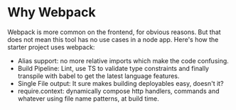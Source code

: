 # Why Webpack
Webpack is more common on the frontend, for obvious reasons. But that does not mean this tool has no use cases in a node app. Here's how the starter project uses webpack:

- Alias support: no more relative imports which make the code confusing.
- Build Pipeline: Lint, use TS to validate type constraints and finally transpile with babel to get the latest language features.  
- Single File output: It sure makes building deployables easy, doesn't it?
- require.context: dynamically compose http handlers, commands and whatever using file name patterns, at build time.